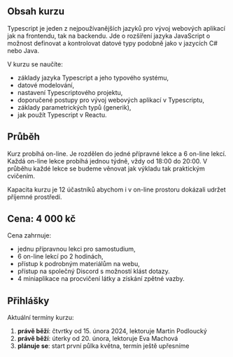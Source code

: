 ## Obsah kurzu

Typescript je jeden z nejpoužívanějších jazyků pro vývoj webových aplikací jak na frontendu, tak na backendu. Jde o rozšíření jazyka JavaScript o možnost definovat a kontrolovat datové typy podobně jako v jazycích C# nebo Java.

V kurzu se naučíte:

- základy jazyka Typescript a jeho typového systému,
- datové modelování,
- nastavení Typescriptového projektu,
- doporučené postupy pro vývoj webových aplikací v Typescriptu,
- základy parametrických typů (generik),
- jak použít Typescript v Reactu.

## Průběh

Kurz probíhá on-line. Je rozdělen do jedné přípravné lekce a 6 on-line lekcí. Každá on-line lekce probíhá jednou týdně, vždy od 18:00 do 20:00. V průběhu každé lekce se budeme věnovat jak výkladu tak praktickým cvičením.

Kapacita kurzu je 12 účastníků abychom i v on-line prostoru dokázali udržet příjemné prostředí.

## Cena: 4 000 kč

Cena zahrnuje:

- jednu přípravnou lekci pro samostudium,
- 6 on-line lekcí po 2 hodinách,
- přístup k podrobným materiálům na webu,
- přístup na společný Discord s možností klást dotazy.
- 4 miniaplikace na procvičení látky a získání zpětné vazby.

## Přihlášky

Aktuální termíny kurzu:

1. **právě běží**: čtvrtky od 15. února 2024, lektoruje Martin Podloucký
1. **právě běží**: úterky od 20. února, lektoruje Eva Machová
1. **plánuje se**: start první půlka května, termín ještě upřesníme
